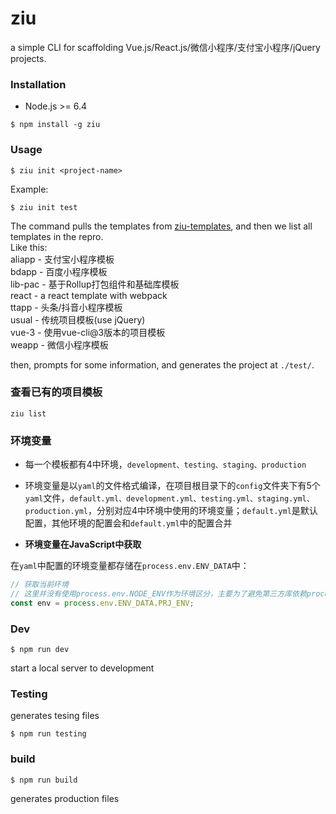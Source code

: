 # ziu
a simple CLI for scaffolding Vue.js/React.js/微信小程序/支付宝小程序/jQuery projects.

### Installation

* Node.js >= 6.4

```
$ npm install -g ziu
```

### Usage

```
$ ziu init <project-name>
```

Example:

```
$ ziu init test
```

The command pulls the templates from [ziu-templates](https://github.com/ziu-templates/), and then we list all templates in the repro.<br>
Like this:<br>
aliapp - 支付宝小程序模板<br>
bdapp - 百度小程序模板<br>
lib-pac - 基于Rollup打包组件和基础库模板<br>
react - a react template with webpack<br>
ttapp - 头条/抖音小程序模板<br>
usual - 传统项目模板(use jQuery)<br>
vue-3 - 使用vue-cli@3版本的项目模板<br>
weapp - 微信小程序模板<br>

then, prompts for some information, and generates the project at `./test/`.

### 查看已有的项目模板

```shell
ziu list
```

### 环境变量

- 每一个模板都有4中环境，`development、testing、staging、production`
- 环境变量是以`yaml`的文件格式编译，在项目根目录下的`config`文件夹下有5个`yaml`文件，`default.yml、development.yml、testing.yml、staging.yml、production.yml`，分别对应4中环境中使用的环境变量；`default.yml`是默认配置，其他环境的配置会和`default.yml`中的配置合并

- **环境变量在JavaScript中获取**

在`yaml`中配置的环境变量都存储在`process.env.ENV_DATA`中：

```javascript
// 获取当前环境
// 这里并没有使用process.env.NODE_ENV作为环境区分，主要为了避免第三方库依赖process.env.NODE_ENV导致出现异常
const env = process.env.ENV_DATA.PRJ_ENV;
```

### Dev

```
$ npm run dev
```

start a local server to development

### Testing

generates tesing files

```
$ npm run testing
```

### build

```
$ npm run build
```
generates production files